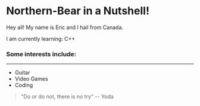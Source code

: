 # Northern-Bear in a Nutshell!

Hey all! My name is Eric and I hail from Canada.

I am currently learning: C++

### Some interests include:
---

* Guitar
* Video Games
* Coding

> "Do or do not, there is no try"
> -- Yoda

<!---
Northern-Bear/Northern-Bear is a ✨ special ✨ repository because its `README.md` (this file) appears on your GitHub profile.
You can click the Preview link to take a look at your changes.
--->
